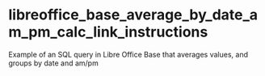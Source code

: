 # libreoffice_base_average_by_date_am_pm_calc_link_instructions
Example of an SQL query in Libre Office Base that averages values, and groups by date and am/pm

